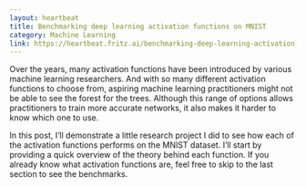 ```yaml
---
layout: heartbeat
title: Benchmarking deep learning activation functions on MNIST
category: Machine Learning
link: https://heartbeat.fritz.ai/benchmarking-deep-learning-activation-functions-on-mnist-3d174e729735
---
```


Over the years, many activation functions have been introduced by various machine learning researchers. And with so many different activation functions to choose from, aspiring machine learning practitioners might not be able to see the forest for the trees. Although this range of options allows practitioners to train more accurate networks, it also makes it harder to know which one to use.

In this post, I’ll demonstrate a little research project I did to see how each of the activation functions performs on the MNIST dataset. I’ll start by providing a quick overview of the theory behind each function. If you already know what activation functions are, feel free to skip to the last section to see the benchmarks.
